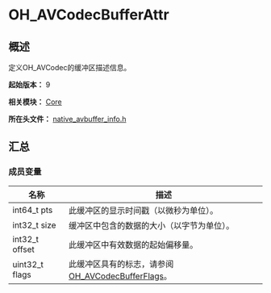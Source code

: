 # OH_AVCodecBufferAttr

<!--Kit: AVCodec Kit-->
<!--Subsystem: Multimedia-->
<!--Owner: @zhanghongran-->
<!--Designer: @dpy2650--->
<!--Tester: @cyakee-->
<!--Adviser: @w_Machine_cc-->

## 概述

定义OH_AVCodec的缓冲区描述信息。

**起始版本：** 9

**相关模块：** [Core](capi-core.md)

**所在头文件：** [native_avbuffer_info.h](capi-native-avbuffer-info-h.md)

## 汇总

### 成员变量

| 名称 | 描述 |
| -- | -- |
| int64_t pts | 此缓冲区的显示时间戳（以微秒为单位）。 |
| int32_t size | 缓冲区中包含的数据的大小（以字节为单位）。 |
| int32_t offset | 此缓冲区中有效数据的起始偏移量。 |
| uint32_t flags | 此缓冲区具有的标志，请参阅[OH_AVCodecBufferFlags](capi-native-avbuffer-info-h.md#oh_avcodecbufferflags)。 |


